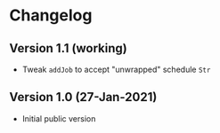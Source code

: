# Changelog

## Version 1.1 (working)
* Tweak `addJob` to accept "unwrapped" schedule `Str`

## Version 1.0 (27-Jan-2021)
* Initial public version